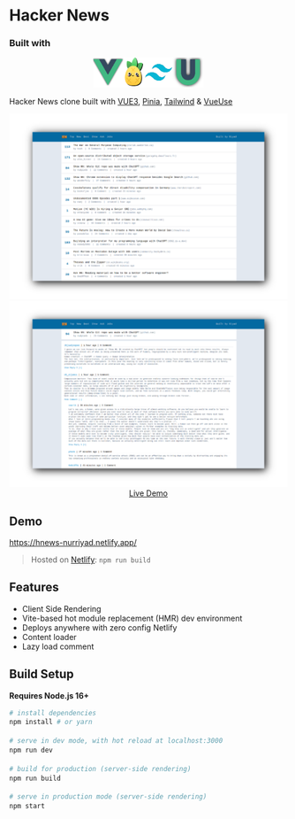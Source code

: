 # Hacker News 


### Built with 

<p align="center">
    <img width="200" src="./src/assets/previews/logo.png">
</p>

Hacker News clone built with [VUE3](https://vuejs.org), [Pinia](https://pinia.vuejs.org/), [Tailwind](https://tailwindcss.com/) & [VueUse](https://vueuse.org/)

<p align="center">
  <a href="https://hnews-nurriyad.netlify.com" target="_blank">
    <img width="1090" src="./src/assets/previews/root.png">
    <img width="1090" src="./src/assets/previews/comment.png">
    <br>
    Live Demo
  </a>
</p>

## Demo

https://hnews-nurriyad.netlify.app/

> Hosted on [Netlify](https://netlify.com/): `npm run build`


## Features

- Client Side Rendering
- Vite-based hot module replacement (HMR) dev environment
- Deploys anywhere with zero config Netlify
- Content loader 
- Lazy load comment

## Build Setup

**Requires Node.js 16+**

``` bash
# install dependencies
npm install # or yarn

# serve in dev mode, with hot reload at localhost:3000
npm run dev

# build for production (server-side rendering)
npm run build

# serve in production mode (server-side rendering)
npm start

```